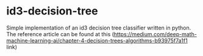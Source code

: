 # id3-decision-tree
Simple implementation of an id3 decision tree classifier written in python. The reference article can be found at this (https://medium.com/deep-math-machine-learning-ai/chapter-4-decision-trees-algorithms-b93975f7a1f1 link)
